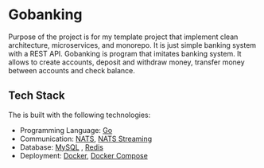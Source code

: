 # Gobanking

Purpose of the project is for my template project that implement clean architecture, microservices, and monorepo. It is just simple banking system with a REST API. Gobanking is program that imitates banking system. It allows to create accounts, deposit and withdraw money, transfer money between accounts and check balance.

## Tech Stack

The is built with the following technologies:

- Programming Language: [Go](https://golang.org/)
- Communication: [NATS](https://nats.io/), [NATS Streaming](https://docs.nats.io/nats-concepts/jetstream/streams)
- Database: [MySQL](https://www.mysql.com/) , [Redis](https://redis.io/)
- Deployment: [Docker](https://www.docker.com/), [Docker Compose](https://docs.docker.com/compose/)
